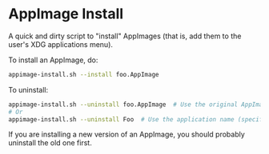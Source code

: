 # AppImage Install

A quick and dirty script to "install" AppImages (that is, add them to the user's XDG applications menu).

To install an AppImage, do:

```bash
appimage-install.sh --install foo.AppImage
```

To uninstall:

```bash
appimage-install.sh --uninstall foo.AppImage  # Use the original AppImage name
# Or
appimage-install.sh --uninstall Foo  # Use the application name (specified in the .desktop file)
```

If you are installing a new version of an AppImage, you should probably uninstall the old one first.
